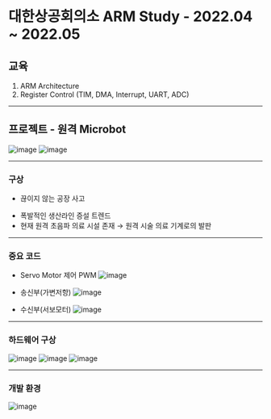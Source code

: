 # 대한상공회의소 ARM Study - 2022.04 ~ 2022.05
## 교육
1. ARM Architecture
2. Register Control (TIM, DMA, Interrupt, UART, ADC) 

-------
## 프로젝트 - 원격 Microbot 
![image](https://user-images.githubusercontent.com/78605108/184518825-fd706a7d-cb04-4052-bf5b-f21efa4db10e.png)
![image](https://user-images.githubusercontent.com/78605108/184518911-c8e1839c-80f3-42ba-8ae8-eee0b2899f18.png)

-------
### 구상
  + 끊이지 않는 공장 사고
  - 폭발적인 생산라인 증설 트렌드
  - 현재 원격 초음파 의료 시설 존재 → 원격 시술 의료 기계로의 발판

------
### 중요 코드
+ Servo Motor 제어 PWM
  ![image](https://user-images.githubusercontent.com/78605108/184518873-bd8afe8f-7083-47a4-abdd-7c1b1a175424.png)

+ 송신부(가변저항)
  ![image](https://user-images.githubusercontent.com/78605108/184518883-12d0fa88-8864-47d5-a583-31635379aa4e.png)
 
+ 수신부(서보모터)
  ![image](https://user-images.githubusercontent.com/78605108/184518900-7d6e87c7-a9af-43cb-a7d9-a463786a747a.png)


------
### 하드웨어 구상
![image](https://user-images.githubusercontent.com/78605108/184518852-105d2b9c-0cfc-42ab-892d-de7589aa1b8c.png)
![image](https://user-images.githubusercontent.com/78605108/184518856-4de49ced-62c9-4f36-804e-c7887f0d4569.png)
![image](https://user-images.githubusercontent.com/78605108/184518861-d245f36d-17ee-41fc-90a3-09678d08a0ec.png)

----------
### 개발 환경
![image](https://user-images.githubusercontent.com/78605108/184518915-01f7341e-bf3f-4e8d-9224-02c1422bfe6e.png)

